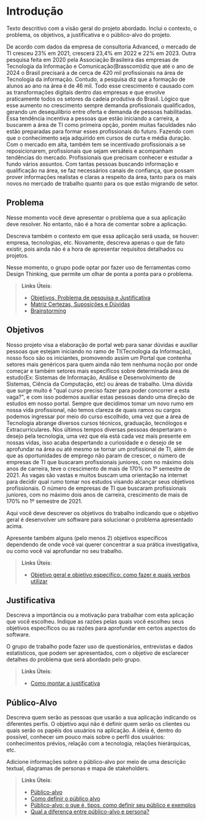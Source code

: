 # Introdução

Texto descritivo com a visão geral do projeto abordado. Inclui o contexto, o problema, os objetivos, a justificativa e o público-alvo do projeto.

De acordo com dados da empresa de consultoria Advanced, o mercado de TI cresceu 23% em 2021, crescerá 23,4% em 2022 e 22% em 2023. Outra pesquisa feita em 2020 pela Associação Brasileira das empresas de Tecnologia da Informação e Comunicação(Brasscom)diz que até o ano de 2024 o Brasil precisará a de cerca de 420 mil profissionais na área de Tecnologia da informação. Contudo, a pesquisa diz que a formação de alunos ao ano na área é de 46 mil. Todo esse crescimento é causado com as transformações digitais dentro das empresas e que envolve praticamente todos os setores da cadeia produtiva do Brasil. Lógico que esse aumento no crescimento sempre demanda profissionais qualificados, gerando um desequilíbrio entre oferta e demanda de pessoas habilitadas.
Essa tendência incentiva a pessoas que estão iniciando a carreira, a buscarem a área de TI como primeira opção, porém muitas faculdades não estão preparadas para formar esses profissionais do futuro. Fazendo com que o conhecimento seja adquirido em cursos de curta e média duração. Com o mercado em alta, também tem se incentivado profissionais a se reposicionarem, profissionais que sejam versáteis e acompanham tendências do mercado. Profissionais que precisam conhecer e estudar a fundo vários assuntos.
Com tantas pessoas buscando informação e qualificação na área, se faz necessários canais de confiança, que possam prover informações realistas e claras a respeito da área, tanto para os mais novos no mercado de trabalho quanto para os que estão migrando de setor.


## Problema
Nesse momento você deve apresentar o problema que a sua aplicação deve  resolver. No entanto, não é a hora de comentar sobre a aplicação.

Descreva também o contexto em que essa aplicação será usada, se  houver: empresa, tecnologias, etc. Novamente, descreva apenas o que de  fato existir, pois ainda não é a hora de apresentar requisitos  detalhados ou projetos.

Nesse momento, o grupo pode optar por fazer uso  de ferramentas como Design Thinking, que permite um olhar de ponta a ponta para o problema.

> **Links Úteis**:
> - [Objetivos, Problema de pesquisa e Justificativa](https://medium.com/@versioparole/objetivos-problema-de-pesquisa-e-justificativa-c98c8233b9c3)
> - [Matriz Certezas, Suposições e Dúvidas](https://medium.com/educa%C3%A7%C3%A3o-fora-da-caixa/matriz-certezas-suposi%C3%A7%C3%B5es-e-d%C3%BAvidas-fa2263633655)
> - [Brainstorming](https://www.euax.com.br/2018/09/brainstorming/)

## Objetivos

 Nosso projeto visa a elaboração de portal web para sanar dúvidas e auxiliar pessoas que estejam iniciando no ramo de
TI(Tecnologia da Informação), nosso foco são os iniciantes, promovendo assim um Portal
que contenha setores mais genéricos para quem ainda não tem nenhuma noção por onde
começar e também setores mais específicos sobre determinada área de estudo(Ex:
Sistemas de Informação, Análise e Desenvolvimento de Sistemas, Ciência da Computação,
etc) ou áreas de trabalho.
 Uma dúvida que surge muito é "qual curso preciso fazer para
poder concorrer a esta vaga?", e com isso podemos auxiliar estas pessoas dando uma
direção de estudos em nosso portal.
Sempre que decidimos tomar um novo rumo em nossa vida profissional, não temos clareza
de quais ramos ou cargos podemos ingressar por meio do curso escolhido, uma vez que a
área de Tecnologia abrange diversos cursos técnicos, graduação, tecnólogos e
Extracurriculares.
 Nos últimos tempos diversas pessoas despertaram o desejo pela tecnologia, uma vez que ela
está cada vez mais presente em nossas vidas, isso acaba despertando a curiosidade e o
desejo de se aprofundar na área ou até mesmo se tornar um profissional de TI, além de que
as oportunidades de emprego não param de crescer, o número de empresas de TI que
buscaram profissionais juniores, com no máximo dois anos de carreira, teve o crescimento
de mais de 170% no 1º semestre de 2021.
As vagas são vastas e muitos buscam uma orientação na internet para decidir qual rumo
tomar nos estudos visando alcançar seus objetivos profissionais.
O número de empresas de TI que buscaram profissionais juniores, com no máximo dois
anos de carreira, crescimento de mais de 170% no 1º semestre de 2021.

Aqui você deve descrever os objetivos do trabalho indicando que o objetivo geral é desenvolver um software para solucionar o problema apresentado acima. 

Apresente também alguns (pelo menos 2) objetivos específicos dependendo de onde você vai querer concentrar a sua prática investigativa, ou como você vai aprofundar no seu trabalho.
 
> **Links Úteis**:
> - [Objetivo geral e objetivo específico: como fazer e quais verbos utilizar](https://blog.mettzer.com/diferenca-entre-objetivo-geral-e-objetivo-especifico/)

## Justificativa

Descreva a importância ou a motivação para trabalhar com esta aplicação que você escolheu. Indique as razões pelas quais você escolheu seus objetivos específicos ou as razões para aprofundar em certos aspectos do software.

O grupo de trabalho pode fazer uso de questionários, entrevistas e dados estatísticos, que podem ser apresentados, com o objetivo de esclarecer detalhes do problema que será abordado pelo grupo.

> **Links Úteis**:
> - [Como montar a justificativa](https://guiadamonografia.com.br/como-montar-justificativa-do-tcc/)

## Público-Alvo

Descreva quem serão as pessoas que usarão a sua aplicação indicando os diferentes perfis. O objetivo aqui não é definir quem serão os clientes ou quais serão os papéis dos usuários na aplicação. A ideia é, dentro do possível, conhecer um pouco mais sobre o perfil dos usuários: conhecimentos prévios, relação com a tecnologia, relações
hierárquicas, etc.

Adicione informações sobre o público-alvo por meio de uma descrição textual, diagramas de personas e mapa de stakeholders.

> **Links Úteis**:
> - [Público-alvo](https://blog.hotmart.com/pt-br/publico-alvo/)
> - [Como definir o público alvo](https://exame.com/pme/5-dicas-essenciais-para-definir-o-publico-alvo-do-seu-negocio/)
> - [Público-alvo: o que é, tipos, como definir seu público e exemplos](https://klickpages.com.br/blog/publico-alvo-o-que-e/)
> - [Qual a diferença entre público-alvo e persona?](https://rockcontent.com/blog/diferenca-publico-alvo-e-persona/)
